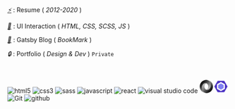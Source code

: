 [*⚡*](https://fe-p.github.io/) : Resume ( *2012-2020* )

[*🎨*](https://github.com/gr-p/interaction) : UI Interaction ( *HTML, CSS, SCSS, JS* )

[*📙*](https://diary-blog.github.io) : Gatsby Blog ( *BookMark* )

*🔒* : Portfolio ( *Design & Dev* ) `Private`

<br />

<img alt="html5" width="30px" src="https://img.icons8.com/color/240/000000/html-5.png"> <img alt="css3" width="30px" src="https://img.icons8.com/color/240/000000/css3.png">
<img alt="sass" width="30px" src="https://img.icons8.com/color/240/000000/sass.png">
<img alt="javascript" width="30px" src="https://img.icons8.com/color/240/000000/javascript.png" />
<img alt="react" width="30px" src="https://img.icons8.com/color/240/000000/react-native.png" />
<img alt="visual studio code" width="30px" src="https://img.icons8.com/fluent/240/000000/visual-studio-code-2019.png" /> <img alt="json" width="30px" src="https://raw.githubusercontent.com/github/explore/80688e429a7d4ef2fca1e82350fe8e3517d3494d/topics/json/json.png">
<img alt="eslint" width="30px" src="https://raw.githubusercontent.com/github/explore/80688e429a7d4ef2fca1e82350fe8e3517d3494d/topics/eslint/eslint.png">
<img alt="Git" width="30px" src="https://img.icons8.com/color/240/000000/git.png">
<img alt="github" width="30px" src="https://img.icons8.com/ios-glyphs/240/000000/github.png">
